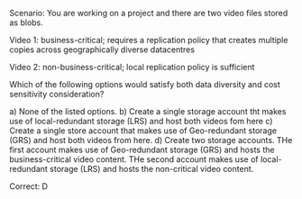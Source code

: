 Scenario: You are working on a project and there are two video files stored as blobs.

Video 1: business-critical; requires a replication policy that creates multiple copies across geographically diverse datacentres

Video 2: non-business-critical; local replication policy is sufficient

Which of the following options would satisfy both data diversity and cost sensitivity consideration?

a) None of the listed options.
b) Create a single storage account tht makes use of local-redundant storage (LRS) and host both videos fom here
c) Create a single store account that makes use of Geo-redundant storage (GRS) and host both videos from here.
d) Create two storage accounts. THe first account makes use of Geo-redundant storage (GRS) and hosts the business-critical video content. THe second account makes use of local-redundant storage (LRS) and hosts the non-critical video content.



Correct: D
